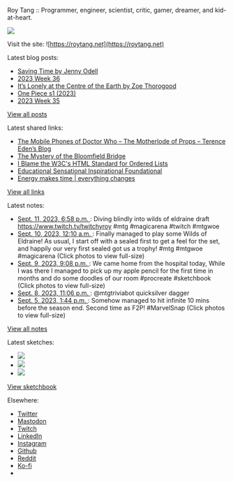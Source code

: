 Roy Tang :: Programmer, engineer, scientist, critic, gamer, dreamer, and kid-at-heart.

![](https://roytang.net/static/img/profile.jpg)

Visit the site: ![https://roytang.net](https://roytang.net)

Latest blog posts:

- [Saving Time by Jenny Odell](https://roytang.net/2023/09/saving-time/)
- [2023 Week 36](https://roytang.net/2023/09/2023-week-36/)
- [It’s Lonely at the Centre of the Earth by Zoe Thorogood](https://roytang.net/2023/09/its-lonely/)
- [One Piece s1 (2023)](https://roytang.net/2023/09/one-piece/)
- [2023 Week 35](https://roytang.net/2023/09/2023-week-35/)

[View all posts](https://roytang.net/blog)

Latest shared links:

- [The Mobile Phones of Doctor Who – The Motherlode of Props – Terence Eden’s Blog](https://roytang.net/2023/09/17557b0daeb214b6d9a1a83695d6803a/)
- [The Mystery of the Bloomfield Bridge](https://roytang.net/2023/09/71fbf628a661e5e273edeb61ea57b8bf/)
- [I Blame the W3C&#x27;s HTML Standard for Ordered Lists](https://roytang.net/2023/09/a4ed41d82518fecb4715298fec29c969/)
- [Educational Sensational Inspirational Foundational](https://roytang.net/2023/09/f71134f5c4849e018ddb3aa62526a828/)
- [Energy makes time | everything changes](https://roytang.net/2023/09/173d70c5b387fabb87385e6c6ad51bf4/)

[View all links](https://roytang.net/links)

Latest notes:

- [Sept. 11, 2023, 6:58 p.m. ](https://roytang.net/2023/09/111046157188574443/): Diving blindly into wilds of eldraine draft https://www.twitch.tv/twitchyroy #mtg #magicarena #twitch #mtgwoe
- [Sept. 10, 2023, 12:10 a.m. ](https://roytang.net/2023/09/111036061649982412/): Finally managed to play some Wilds of Eldraine! As usual, I start off with a sealed first to get a feel for the set, and happily our very first sealed got us a trophy! #mtg #mtgwoe #magicarena (Click photos to view full-size)
- [Sept. 9, 2023, 9:08 p.m. ](https://roytang.net/2023/09/111035343737635880/): We came home from the hospital today, While I was there I managed to pick up my apple pencil for the first time in months and do some doodles of our room #procreate #sketchbook (Click photos to view full-size)
- [Sept. 8, 2023, 11:06 p.m. ](https://roytang.net/2023/09/111030145639840063/): @mtgtriviabot quicksilver dagger
- [Sept. 5, 2023, 1:44 p.m. ](https://roytang.net/2023/09/111010951087709858/): Somehow managed to hit infinite 10 mins before the season end. Second time as F2P! #MarvelSnap (Click photos to view full-size)

[View all notes](https://roytang.net/notes)

Latest sketches:


- ![](https://roytang.net/media/cache/a6/91/a691e8e5ea3ce73099ba719c9d195dca.jpg)
- ![](https://roytang.net/media/cache/6a/6a/6a6a50c5debd7b0864f953d27d218c9f.jpg)
- ![](https://roytang.net/media/cache/7a/d4/7ad4e6def8147d6f83590eb62ebf33e6.jpg)

[View sketchbook](https://roytang.net/albums/sketchbook)


Elsewhere:

- [Twitter](https://twitter.com/roytang)
- [Mastodon](https://indieweb.social/@roytang)
- [Twitch](https://twitch.tv/twitchyroy)
- [LinkedIn](https://www.linkedin.com/in/roytang)
- [Instagram](https://instagram.com/roytang0400)
- [Github](https://github.com/roytang)
- [Reddit](https://reddit.com/u/hungryroy)
- [Ko-fi](https://ko-fi.com/roytang)
- [](mailto:hello@roytang.net)
